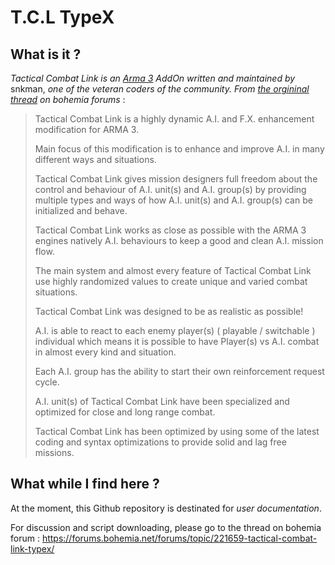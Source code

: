 # T.C.L TypeX

## What is it ?

*Tactical Combat Link is an [Arma 3](http://www.arma3.com) AddOn written and maintained by* snkman, *one of the veteran coders of the community. From [the orgininal thread](https://forums.bohemia.net/forums/topic/221659-tactical-combat-link-typex/) on bohemia forums* :

>Tactical Combat Link is a highly dynamic A.I. and F.X. enhancement modification for ARMA 3.
>
>Main focus of this modification is to enhance and improve A.I. in many different ways and situations.
>
>Tactical Combat Link gives mission designers full freedom about the control and behaviour of A.I. unit(s) and A.I. group(s) by providing multiple types and ways of how A.I. unit(s) and A.I. group(s) can be initialized and behave.
>
>Tactical Combat Link works as close as possible with the ARMA 3 engines natively A.I. behaviours to keep a good and clean A.I. mission flow.
>
>The main system and almost every feature of Tactical Combat Link use highly randomized values to create unique and varied combat situations.
>
>Tactical Combat Link was designed to be as realistic as possible!
>
>A.I. is able to react to each enemy player(s) ( playable / switchable ) individual which means it is possible to have Player(s) vs A.I. combat in almost every kind and situation.
>
>Each A.I. group has the ability to start their own reinforcement request cycle.
>
>A.I. unit(s) of Tactical Combat Link have been specialized and optimized for close and long range combat.
>
>Tactical Combat Link has been optimized by using some of the latest coding and syntax optimizations to provide solid and lag free missions.

## What while I find here ?

At the moment, this Github repository is destinated for *user documentation*.

For discussion and script downloading, please go to the thread on bohemia forum : https://forums.bohemia.net/forums/topic/221659-tactical-combat-link-typex/
